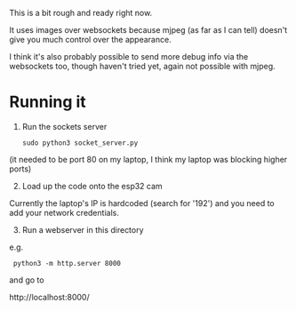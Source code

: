 This is a bit rough and ready right now.

It uses images over websockets because mjpeg (as far as I can tell) 
doesn't give you much control over the appearance.

I think it's also probably possible to send more debug info via the websockets too, though haven't tried yet, again not possible with mjpeg.

# Running it

1. Run the sockets server

     `sudo python3 socket_server.py`


(it needed to be port 80 on my laptop, I think my laptop was blocking higher ports)


2. Load up the code onto the esp32 cam

Currently the laptop's IP is hardcoded (search for '192') and you need to add your network credentials.


3. Run a webserver in this directory

e.g. 

     python3 -m http.server 8000

and go to 

http://localhost:8000/

